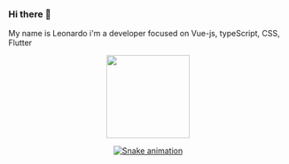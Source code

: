 ### Hi there 👋

My name is Leonardo i'm a developer focused on Vue-js, typeScript, CSS, Flutter<br>

<div align="center">
  <a href="https://github.com/leowitcroz">
  <img height="150em" src="https://github-readme-stats.vercel.app/api?username=leowitcroz&show_icons=true&theme=dracula"/>

  ![Snake animation](https://github.com/leowitcroz/leowitcroz/blob/output/github-contribution-grid-snake.svg)
</div>
